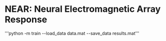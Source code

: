 # NEAR: Neural Electromagnetic Array Response

'''python -m train --load_data data.mat --save_data results.mat'''
